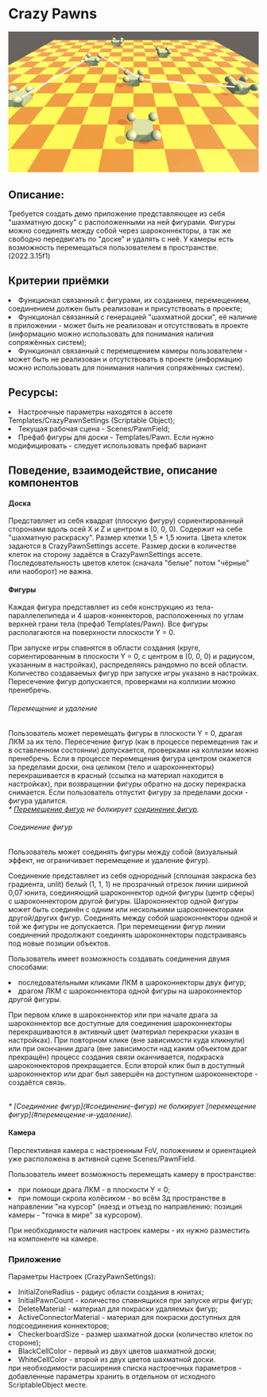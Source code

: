 # Crazy Pawns

<img src="CarzyPawns.png"/>

## Описание:
Требуется создать демо приложение представляющее из себя "шахматную доску" с расположенными на ней фигурами. Фигуры можно соединять между собой через шароконнекторы, а так же свободно передвигать по "доске" и удалять с неё. У камеры есть возможность перемещаться пользователем в пространстве. (2022.3.15f1)

## Критерии приёмки
<li>Функционал связанный с фигурами, их созданием, перемещением, соединением должен быть реализован и присутствовать в проекте;</li>
<li>Функционал связанный с генерацией "шахматной доски", её наличие в приложении - может быть не реализован и отсутствовать в проекте (информацию можно использовать для понимания наличия сопряжённых систем);</li>
<li>Функционал связанный с перемещением камеры пользователем - может быть не реализован и отсутствовать в проекте (информацию можно использовать для понимания наличия сопряжённых систем).</li>

## Ресурсы:
<li>Настроечные параметры находятся в ассете Templates/CrazyPawnSettings (Scriptable Object);</li>
<li>Текущая рабочая сцена - Scenes/PawnField;</li>
<li>Префаб фигуры для доски - Templates/Pawn. Если нужно модифицировать - следует использовать префаб вариант</li>

## Поведение, взаимодействие, описание компонентов

#### Доска
Представляет из себя квадрат (плоскую фигуру) сориентированный сторонами вдоль осей X и Z и центром в (0, 0, 0). 
Содержит на себе "шахматную раскраску". 
Размер клетки 1,5 * 1,5 юнита. 
Цвета клеток задаются в CrazyPawnSettings ассете.
Размер доски в количестве клеток на сторону задаётся в CrazyPawnSettings ассете.
Последовательность цветов клеток (сначала "белые" потом "чёрные" или наоборот) не важна.

#### Фигуры
<p>Каждая фигура представляет из себя конструкцию из тела-параллелепипеда и 4 шаров-коннекторов, расположенных по углам верхней грани тела (префаб Templates/Pawn). Все фигуры располагаются на поверхности плоскости Y = 0.</p>
<p>При запуске игры спавнятся в области создания (круге, сориентированным в плоскости Y = 0, с центром в (0, 0, 0) и радиусом, указанным в настройках), распределяясь рандомно по всей области. Количество создаваемых фигур при запуске игры указано в настройках. Пересечение фигур допускается, проверками на коллизии можно пренебречь.</p> 

###### Перемещение и удаление

Пользователь может перемещать фигуры в плоскости Y = 0, драгая ЛКМ за их тело. Пересечение фигур (как в процессе перемещения так и в оставленном состоянии) допускается, проверками на коллизии можно пренебречь. Если в процессе перемещения фигура центром окажется за пределами доски, она целиком (тело и шароконнекторы) перекрашивается в красный (ссылка на материал находится в настройках), при возвращении фигуры обратно на доску перекраска снимается. Если пользователь отпустит фигуру за пределами доски - фигура удалится.
<i><br>* [Перемещение фигур](#перемещение-и-удаление) не болкирует [соединение фигур](#соединение-фигур).</i>

###### Соединение фигур

<p>Пользователь может соединять фигуры между собой (визуальный эффект, не ограничивает перемещение и удаление фигур).</p>
<p>Соединение представляет из себя однородный (сплошная закраска без градиента, unlit) белый (1, 1, 1) не прозрачный отрезок линии шириной 0,07 юнита, соединяющий шароконнектор одной фигуры (центр сферы) с шароконнектором другой фигуры. Шароконнектор одной фигуры может быть соединён с одним или несколькими шароконнекторами другой/других фигур. Соединять между собой шароконнекторы одной и той же фигуры не допускается. При перемещении фигур линии соединений продолжают соединять шароконнекторы подстраиваясь под новые позиции объектов.</p>
<p>Пользователь имеет возможность создавать соединения двумя способами:
<li>последовательными кликами ЛКМ в шароконнекторы двух фигур;</li>
<li>драгом ЛКМ с шароконнектора одной фигуры на шароконнектор другой фигуры.</li>
</p>
<p>При первом клике в шароконнектор или при начале драга за шароконнектор все доступные для соединения шароконнекторы перекрашиваются в активный цвет (материал перекраски указан в настройках). При повторном клике (вне зависимости куда кликнули) или при окончании драга (вне зависимости над каким объектом драг прекращён) процесс создания связи оканчивается, подкраска шароконнекторов прекращается. Если второй клик был в доступный шароконнектор или драг был завершён на доступном шароконнекторе - создаётся связь.</p>
<i><br>* [Cоединение фигур](#соединение-фигур) не болкирует [перемещение фигур](#перемещение-и-удаление).</i>

#### Камера
<p>Перспективная камера с настроенным FoV, положением и ориентацией уже расположена в активной сцене Scenes/PawnField.</p>
<p>Пользователь имеет возможность перемещать камеру в пространстве:
<li>при помощи драга ЛКМ - в плоскости Y = 0;</li>
<li>при помощи скрола колёсиком - во всём 3д пространстве в направлении "на курсор" (наезд и отъезд по направлению: позиция камеры - "точка в мире" за курсором).</li></p>
<p>При необходимости наличия настроек камеры - их нужно разместить на компоненте на камере.</p>

### Приложение
Параметры Настроек (CrazyPawnSettings):</li>
<li>InitialZoneRadius - радиус области создания в юнитах;</li>
<li>InitialPawnCount - количество спавнящихся при запуске игры фигур;</li>
<li>DeleteMaterial - материал для покраски удаляемых фигур;</li>
<li>ActiveConnectorMaterial - материал для покраски доступных для подсоединения коннекторов;</li>
<li>CheckerboardSize - размер шахматной доски (количество клеток по стороне);</li>
<li>BlackCellColor - первый из двух цветов шахматной доски;</li>
<li>WhiteCellColor - второй из двух цветов шахматной доски.</li>
при необходимости расширения списка настроечных параметров - добавленные параметры хранить в отдельном от исходного ScriptableObject месте.


